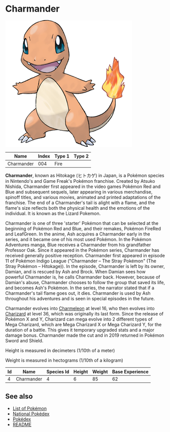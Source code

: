 # Charmander


![Charmander](images/004.png)

| **Name** | **Index** | **Type 1** | **Type 2** |
|----|----|----|----|
| Charmander | 004 | Fire  |  |

**Charmander**, known as Hitokage (&#x30d2;&#x30c8;&#x30ab;&#x30b2;) in Japan, is a Pok&#x00e9;mon species in Nintendo's and Game Freak's Pok&#x00e9;mon franchise. Created by Atsuko Nishida, Charmander first appeared in the video games Pok&#x00e9;mon Red and Blue and subsequent sequels, later appearing in various merchandise, spinoff titles, and various movies, animated and printed adaptations of the franchise. The end of a Charmander's tail is alight with a flame, and the flame's size reflects both the physical health and the emotions of the individual. It is known as the Lizard Pokemon.

Charmander is one of three 'starter' Pok&#x00e9;mon that can be selected at the beginning of Pok&#x00e9;mon Red and Blue, and their remakes, Pok&#x00e9;mon FireRed and LeafGreen. In the anime, Ash acquires a Charmander early in the series, and it became one of his most used Pok&#x00e9;mon. In the Pok&#x00e9;mon Adventures manga, Blue receives a Charmander from his grandfather Professor Oak. Since it appeared in the Pok&#x00e9;mon series, Charmander has received generally positive reception. Charmander first appeared in episode 11 of Pok&#x00e9;mon Indigo League ("Charmander &#x2013; The Stray Pok&#x00e9;mon" (The Stray Pok&#x00e9;mon &#x2013; Hitokage)). In the episode, Charmander is left by its owner, Damian, and is rescued by Ash and Brock. When Damian sees how powerful Charmander is, he calls Charmander back. However, because of Damian's abuse, Charmander chooses to follow the group that saved its life, and becomes Ash's Pok&#x00e9;mon. In the series, the narrator stated that if a Charmander's tail flame goes out, it dies. Charmander is used by Ash throughout his adventures and is seen in special episodes in the future.

Charmander evolves into [Charmeleon](Charmeleon.md) at level 16, who then evolves into [Charizard](Charizard.md) at level 36, which was originally its last form. Since the release of Pok&#x00e9;mon X and Y, Charizard can mega evolve into 2 different types of Mega Charizard, which are Mega Charizard X or Mega Charizard Y, for the duration of a battle. This gives it temporary upgraded stats and a major damage bonus. Charmander made the cut and in 2019 returned in Pok&#x00e9;mon Sword and Shield.

Height is measured in decimeters (1/10th of a meter)

Weight is measured in hectograms (1/10th of a kilogram)

| **Id** | **Name** | **Species Id** | **Height** | **Weight** | **Base Experience** |
|--------|----------|----------------|------------|------------|---------------------|
| 4 | Charmander | 4 | 6 | 85 | 62 |


## See also

- [List of Pokémon](../pokemon.md)
- [National Pokédex](../national_pokedex.md)
- [Pokédex](../pokedex.md)
- [README](../README.md)
